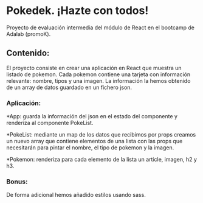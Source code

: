# Pokedek. ¡Hazte con todos!
Proyecto de evaluación intermedia del módulo de React en el bootcamp de Adalab (promoK).

## Contenido:

El proyecto consiste en crear una aplicación en React que muestra un listado de pokemon. Cada pokemon contiene una tarjeta con información relevante: nombre, tipos y una imagen. La información la hemos obtenido de un array de datos guardado en un fichero json.

### Aplicación:

*App: guarda la información del json en el estado del componente y renderiza al componente PokeList.

*PokeList: mediante un map de los datos que recibimos por props creamos un nuevo array que contiene elementos de una lista con las props que necesitarán para pintar el nombre, el tipo de pokemon y la imagen.

*Pokemon: renderiza para cada elemento de la lista un article, imagen, h2 y h3.

### Bonus:

De forma adicional hemos añadido estilos usando sass.
